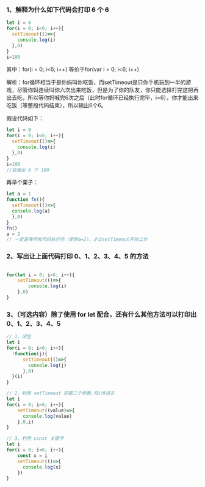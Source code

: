 ### 1、解释为什么如下代码会打印 6 个 6
```javascript
let i = 0
for(i = 0; i<6; i++){
  setTimeout(()=>{
    console.log(i)
  },0)
}
i=100
```
其中：for(i = 0; i<6; i++) 等价于for(var i = 0; i<6; i++)

解析：for循环相当于是你妈叫你吃饭，而setTimeout是只你手机玩到一半的游戏，尽管你妈连续叫你六次出来吃饭，但是为了你的队友，你只能选择打完这把再出去吃，所以等你妈喊完6次之后（此时for循环已经执行完毕，i=6），你才能出来吃饭（等整段代码结束），所以输出6个6。

假设代码如下：
```javascript
let i = 0
for(i = 0; i<6; i++){
  setTimeout(()=>{
    console.log(i)
  },0)
}
i=100
//会输出 6 个 100
```

再举个栗子：
```javascript
let a = 1
function fn(){
  setTimeout(()=>{
  console.log(a)
  },0)
}
fn()
a = 2
// 一定是等所有代码执行完（走到a=2），才让setTimeout开始工作
```

### 2、写出让上面代码打印 0、1、2、3、4、5 的方法
```javascript

for(let i = 0; i<6; i++){
    setTimeout(()=>{
        console.log(i)
    },0)
}
```

### 3、（可选内容）除了使用 for let 配合，还有什么其他方法可以打印出 0、1、2、3、4、5
```javascript
// 1、闭包
let i 
for(i = 0; i<6; i++){
  !function(j){
      setTimeout(()=>{
        console.log(j)
      },0)
  }(i)
}

// 2、利用 setTimeout 的第三个参数,将i传进去
let i
for(i = 0; i<6; i++){
    setTimeout((value)=>{
      console.log(value)
    },0,i)
}

// 3、利用 const 关键字
let i
for(i = 0; i<6; i++){
    const x = i
    setTimeout(()=>{
      console.log(x)
    })
}
```